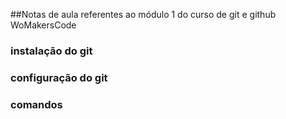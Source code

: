 ##Notas de aula referentes ao módulo 1 do curso de git e github WoMakersCode

### instalação do git


### configuração do git


### comandos
